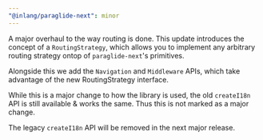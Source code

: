 ```yaml
---
"@inlang/paraglide-next": minor
---
```


A major overhaul to the way routing is done. This update introduces the concept of a `RoutingStrategy`, which allows you to implement any arbitrary routing strategy ontop of `paraglide-next`'s primitives.

Alongside this we add the `Navigation` and `Middleware` APIs, which take advantage of the new RoutingStrategy interface.

While this is a major change to how the library is used, the old `createI18n` API is still available & works the same. Thus this is not marked as a major change.

The legacy `createI18n` API will be removed in the next major release.